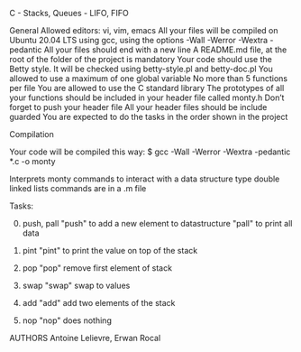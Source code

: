 C - Stacks, Queues - LIFO, FIFO

General
Allowed editors: vi, vim, emacs
All your files will be compiled on Ubuntu 20.04 LTS using gcc, using the options -Wall -Werror -Wextra -pedantic
All your files should end with a new line
A README.md file, at the root of the folder of the project is mandatory
Your code should use the Betty style. It will be checked using betty-style.pl and betty-doc.pl
You allowed to use a maximum of one global variable
No more than 5 functions per file
You are allowed to use the C standard library
The prototypes of all your functions should be included in your header file called monty.h
Don’t forget to push your header file
All your header files should be include guarded
You are expected to do the tasks in the order shown in the project



Compilation

Your code will be compiled this way:
$ gcc -Wall -Werror -Wextra -pedantic *.c -o monty



Interprets monty commands to interact with a data structure type double linked lists
commands are in a .m file

Tasks:

0. push, pall
"push" to add a new element to datastructure
"pall" to print all data

1. pint
"pint" to print the value on top of the stack

2. pop
"pop" remove first element of stack

3. swap
"swap" swap to values

4. add
"add" add two elements of the stack

5. nop
"nop" does nothing



AUTHORS
Antoine Lelievre, Erwan Rocal
